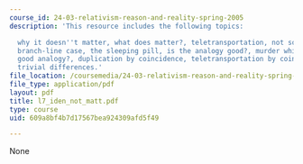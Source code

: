 ```yaml
---
course_id: 24-03-relativism-reason-and-reality-spring-2005
description: 'This resource includes the following topics:

  why it doesn''t matter, what does matter?, teletransportation, not so fast, the
  branch-line case, the sleeping pill, is the analogy good?, murder while asleep,
  good analogy?, duplication by coincidence, teletransportation by coincidence, and
  trivial differences.'
file_location: /coursemedia/24-03-relativism-reason-and-reality-spring-2005/609a8bf4b7d17567bea924309afd5f49_l7_iden_not_matt.pdf
file_type: application/pdf
layout: pdf
title: l7_iden_not_matt.pdf
type: course
uid: 609a8bf4b7d17567bea924309afd5f49

---
```

None